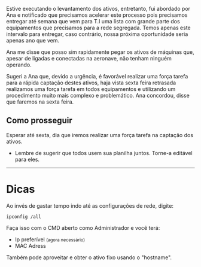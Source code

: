 Estive executando o levantamento dos ativos, entretanto, fui abordado por Ana e notificado que precisamos acelerar este processo pois precisamos entregar até semana que vem para T.I uma lista com grande parte dos equipamentos que precisamos para a rede segregada. Temos apenas este intervalo para entregar, caso contrário, nossa próxima oportunidade seria apenas ano que vem.

Ana me disse que posso sim rapidamente pegar os ativos de máquinas que, apesar de ligadas e conectadas na aeronave, não tenham ninguém operando.

Sugeri a Ana que, devido a urgência, é favorável realizar uma força tarefa para a rápida captação destes ativos, haja vista sexta feira retrasada realizamos uma força tarefa em todos equipamentos e utilizando um procedimento muito mais complexo e problemático.
Ana concordou, disse que faremos na sexta feira.

## Como prosseguir
Esperar até sexta, dia que iremos realizar uma força tarefa na captação dos ativos. 
- Lembre de sugerir que todos usem sua planilha juntos. Torne-a editável para eles.

---
# Dicas
Ao invés de gastar tempo indo até as configurações de rede, digite:
```
ipconfig /all
```

Faça isso com o CMD aberto como Administrador e você terá:
- Ip preferível <small>(agora necessário)</small>
- MAC Adress

Também pode aproveitar e obter o ativo fixo usando o "hostname".